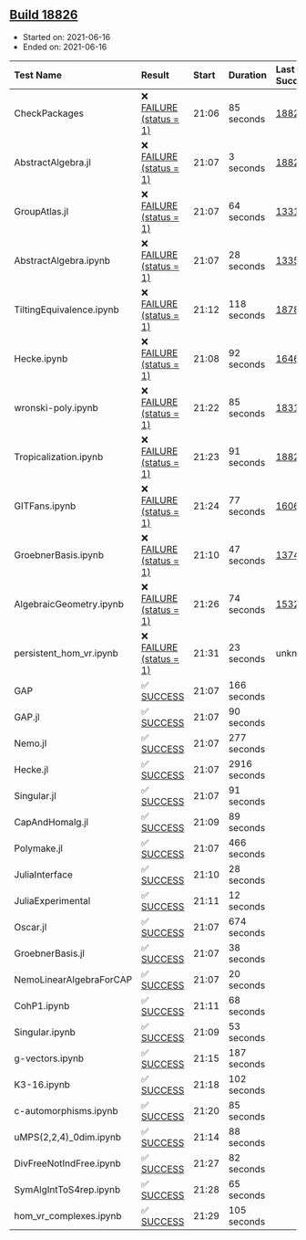 ## [Build 18826](https://oscarci.mathematik.uni-kl.de/job/oscar/18826/)

* Started on: 2021-06-16
* Ended on: 2021-06-16

| Test Name    | Result | Start | Duration | Last Success | First Failure |
|:-------------|:-------|:------|:---------|:-------------|:--------------|
| CheckPackages | ❌ [FAILURE (status = 1)](https://oscarci.mathematik.uni-kl.de/job/oscar/18826/artifact/logs/build-18826/CheckPackages.log) | 21:06 | 85 seconds | [18822](https://oscarci.mathematik.uni-kl.de/job/oscar/18822/) | [18823](https://oscarci.mathematik.uni-kl.de/job/oscar/18823/) |
| AbstractAlgebra.jl | ❌ [FAILURE (status = 1)](https://oscarci.mathematik.uni-kl.de/job/oscar/18826/artifact/logs/build-18826/AbstractAlgebra.jl.log) | 21:07 | 3 seconds | [18822](https://oscarci.mathematik.uni-kl.de/job/oscar/18822/) | [18823](https://oscarci.mathematik.uni-kl.de/job/oscar/18823/) |
| GroupAtlas.jl | ❌ [FAILURE (status = 1)](https://oscarci.mathematik.uni-kl.de/job/oscar/18826/artifact/logs/build-18826/GroupAtlas.jl.log) | 21:07 | 64 seconds | [13311](https://oscarci.mathematik.uni-kl.de/job/oscar/13311/) | [13312](https://oscarci.mathematik.uni-kl.de/job/oscar/13312/) |
| AbstractAlgebra.ipynb | ❌ [FAILURE (status = 1)](https://oscarci.mathematik.uni-kl.de/job/oscar/18826/artifact/logs/build-18826/AbstractAlgebra.ipynb.log) | 21:07 | 28 seconds | [13355](https://oscarci.mathematik.uni-kl.de/job/oscar/13355/) | [13356](https://oscarci.mathematik.uni-kl.de/job/oscar/13356/) |
| TiltingEquivalence.ipynb | ❌ [FAILURE (status = 1)](https://oscarci.mathematik.uni-kl.de/job/oscar/18826/artifact/logs/build-18826/TiltingEquivalence.ipynb.log) | 21:12 | 118 seconds | [18789](https://oscarci.mathematik.uni-kl.de/job/oscar/18789/) | [18790](https://oscarci.mathematik.uni-kl.de/job/oscar/18790/) |
| Hecke.ipynb | ❌ [FAILURE (status = 1)](https://oscarci.mathematik.uni-kl.de/job/oscar/18826/artifact/logs/build-18826/Hecke.ipynb.log) | 21:08 | 92 seconds | [16463](https://oscarci.mathematik.uni-kl.de/job/oscar/16463/) | [16464](https://oscarci.mathematik.uni-kl.de/job/oscar/16464/) |
| wronski-poly.ipynb | ❌ [FAILURE (status = 1)](https://oscarci.mathematik.uni-kl.de/job/oscar/18826/artifact/logs/build-18826/wronski-poly.ipynb.log) | 21:22 | 85 seconds | [18314](https://oscarci.mathematik.uni-kl.de/job/oscar/18314/) | [18315](https://oscarci.mathematik.uni-kl.de/job/oscar/18315/) |
| Tropicalization.ipynb | ❌ [FAILURE (status = 1)](https://oscarci.mathematik.uni-kl.de/job/oscar/18826/artifact/logs/build-18826/Tropicalization.ipynb.log) | 21:23 | 91 seconds | [18824](https://oscarci.mathematik.uni-kl.de/job/oscar/18824/) | [18825](https://oscarci.mathematik.uni-kl.de/job/oscar/18825/) |
| GITFans.ipynb | ❌ [FAILURE (status = 1)](https://oscarci.mathematik.uni-kl.de/job/oscar/18826/artifact/logs/build-18826/GITFans.ipynb.log) | 21:24 | 77 seconds | [16068](https://oscarci.mathematik.uni-kl.de/job/oscar/16068/) | [16069](https://oscarci.mathematik.uni-kl.de/job/oscar/16069/) |
| GroebnerBasis.ipynb | ❌ [FAILURE (status = 1)](https://oscarci.mathematik.uni-kl.de/job/oscar/18826/artifact/logs/build-18826/GroebnerBasis.ipynb.log) | 21:10 | 47 seconds | [13748](https://oscarci.mathematik.uni-kl.de/job/oscar/13748/) | [13749](https://oscarci.mathematik.uni-kl.de/job/oscar/13749/) |
| AlgebraicGeometry.ipynb | ❌ [FAILURE (status = 1)](https://oscarci.mathematik.uni-kl.de/job/oscar/18826/artifact/logs/build-18826/AlgebraicGeometry.ipynb.log) | 21:26 | 74 seconds | [15322](https://oscarci.mathematik.uni-kl.de/job/oscar/15322/) | [15323](https://oscarci.mathematik.uni-kl.de/job/oscar/15323/) |
| persistent_hom_vr.ipynb | ❌ [FAILURE (status = 1)](https://oscarci.mathematik.uni-kl.de/job/oscar/18826/artifact/logs/build-18826/persistent_hom_vr.ipynb.log) | 21:31 | 23 seconds | unknown | unknown |
| GAP | ✅ [SUCCESS](https://oscarci.mathematik.uni-kl.de/job/oscar/18826/artifact/logs/build-18826/GAP.log) | 21:07 | 166 seconds |  |  |
| GAP.jl | ✅ [SUCCESS](https://oscarci.mathematik.uni-kl.de/job/oscar/18826/artifact/logs/build-18826/GAP.jl.log) | 21:07 | 90 seconds |  |  |
| Nemo.jl | ✅ [SUCCESS](https://oscarci.mathematik.uni-kl.de/job/oscar/18826/artifact/logs/build-18826/Nemo.jl.log) | 21:07 | 277 seconds |  |  |
| Hecke.jl | ✅ [SUCCESS](https://oscarci.mathematik.uni-kl.de/job/oscar/18826/artifact/logs/build-18826/Hecke.jl.log) | 21:07 | 2916 seconds |  |  |
| Singular.jl | ✅ [SUCCESS](https://oscarci.mathematik.uni-kl.de/job/oscar/18826/artifact/logs/build-18826/Singular.jl.log) | 21:07 | 91 seconds |  |  |
| CapAndHomalg.jl | ✅ [SUCCESS](https://oscarci.mathematik.uni-kl.de/job/oscar/18826/artifact/logs/build-18826/CapAndHomalg.jl.log) | 21:09 | 89 seconds |  |  |
| Polymake.jl | ✅ [SUCCESS](https://oscarci.mathematik.uni-kl.de/job/oscar/18826/artifact/logs/build-18826/Polymake.jl.log) | 21:07 | 466 seconds |  |  |
| JuliaInterface | ✅ [SUCCESS](https://oscarci.mathematik.uni-kl.de/job/oscar/18826/artifact/logs/build-18826/JuliaInterface.log) | 21:10 | 28 seconds |  |  |
| JuliaExperimental | ✅ [SUCCESS](https://oscarci.mathematik.uni-kl.de/job/oscar/18826/artifact/logs/build-18826/JuliaExperimental.log) | 21:11 | 12 seconds |  |  |
| Oscar.jl | ✅ [SUCCESS](https://oscarci.mathematik.uni-kl.de/job/oscar/18826/artifact/logs/build-18826/Oscar.jl.log) | 21:07 | 674 seconds |  |  |
| GroebnerBasis.jl | ✅ [SUCCESS](https://oscarci.mathematik.uni-kl.de/job/oscar/18826/artifact/logs/build-18826/GroebnerBasis.jl.log) | 21:07 | 38 seconds |  |  |
| NemoLinearAlgebraForCAP | ✅ [SUCCESS](https://oscarci.mathematik.uni-kl.de/job/oscar/18826/artifact/logs/build-18826/NemoLinearAlgebraForCAP.log) | 21:07 | 20 seconds |  |  |
| CohP1.ipynb | ✅ [SUCCESS](https://oscarci.mathematik.uni-kl.de/job/oscar/18826/artifact/logs/build-18826/CohP1.ipynb.log) | 21:11 | 68 seconds |  |  |
| Singular.ipynb | ✅ [SUCCESS](https://oscarci.mathematik.uni-kl.de/job/oscar/18826/artifact/logs/build-18826/Singular.ipynb.log) | 21:09 | 53 seconds |  |  |
| g-vectors.ipynb | ✅ [SUCCESS](https://oscarci.mathematik.uni-kl.de/job/oscar/18826/artifact/logs/build-18826/g-vectors.ipynb.log) | 21:15 | 187 seconds |  |  |
| K3-16.ipynb | ✅ [SUCCESS](https://oscarci.mathematik.uni-kl.de/job/oscar/18826/artifact/logs/build-18826/K3-16.ipynb.log) | 21:18 | 102 seconds |  |  |
| c-automorphisms.ipynb | ✅ [SUCCESS](https://oscarci.mathematik.uni-kl.de/job/oscar/18826/artifact/logs/build-18826/c-automorphisms.ipynb.log) | 21:20 | 85 seconds |  |  |
| uMPS(2,2,4)_0dim.ipynb | ✅ [SUCCESS](https://oscarci.mathematik.uni-kl.de/job/oscar/18826/artifact/logs/build-18826/uMPS-2-2-4-_0dim.ipynb.log) | 21:14 | 88 seconds |  |  |
| DivFreeNotIndFree.ipynb | ✅ [SUCCESS](https://oscarci.mathematik.uni-kl.de/job/oscar/18826/artifact/logs/build-18826/DivFreeNotIndFree.ipynb.log) | 21:27 | 82 seconds |  |  |
| SymAlgIntToS4rep.ipynb | ✅ [SUCCESS](https://oscarci.mathematik.uni-kl.de/job/oscar/18826/artifact/logs/build-18826/SymAlgIntToS4rep.ipynb.log) | 21:28 | 65 seconds |  |  |
| hom_vr_complexes.ipynb | ✅ [SUCCESS](https://oscarci.mathematik.uni-kl.de/job/oscar/18826/artifact/logs/build-18826/hom_vr_complexes.ipynb.log) | 21:29 | 105 seconds |  |  |

